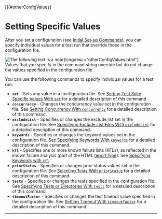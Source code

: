 
[]{#otherConfigValues}

# Setting Specific Values

After you set a configuration (see [Initial Set-up Commands](basicContext.html)), you can specify
individual values for a test run that override those in the configuration file.

![The following text is a note](../../images/hg_note.gif){longdesc="otherConfigValues.html"}\
Values that you specify in the command string override but do not change the values specified in the
configuration file.

You can use the following commands to specify individual values for a test run:

-   **`set`** - Sets any value in a configuration file. See [Setting Test Suite Specific Values With
    `set`](settingValues.html) for a detailed description of this command.
-   **`concurrency`** - Changes the concurrency value set in the configuration file. See [Setting
    Concurrency With `concurrency`](concurrency.html) for a detailed description of this command.
-   **`excludeList`** - Specifies or changes the exclude list set in the configuration file. See
    [Specifying Exclude List Files With `excludeList`](excludeList.html) for a detailed description
    of this command.
-   **`keywords`** - Specifies or changes the keyword values set in the configuration file. See
    [Specifying Keywords With `keywords`](keyword.html) for a detailed description of this command.
-   **`kfl`** - Specifies one or more known failure lists (KFLs), as reflected in the known failure
    analysis (part of the HTML [report type](writeReports.html#writeReportType)). See [Specifying
    Keywords with `kfl`](knownFailureAnalysis.html).
-   **`priorStatus`** - Specifies or changes prior status values set in the configuration file. See
    [Selecting Tests With `priorStatus`](prior.html) for a detailed description of this command.
-   **`tests`** - Specifies or changes the tests specified in the configuration file. See
    [Specifying Tests or Directories With `tests`](selectingTests.html) for a detailed description
    of this command.
-   **`timeoutFactor`** - Specifies or changes the test timeout value specified in the configuration
    file. See [Setting Timeout With `timeoutFactor`](timeout.html) for a detailed description of
    this command.

----------------------------------------------------------------------------------------------------


